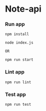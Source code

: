 # Note-api

### Run app

```
npm install

node index.js

OR

npm run start
```

### Lint app
```
npm run lint
```


### Test app
```
npm run test
```



